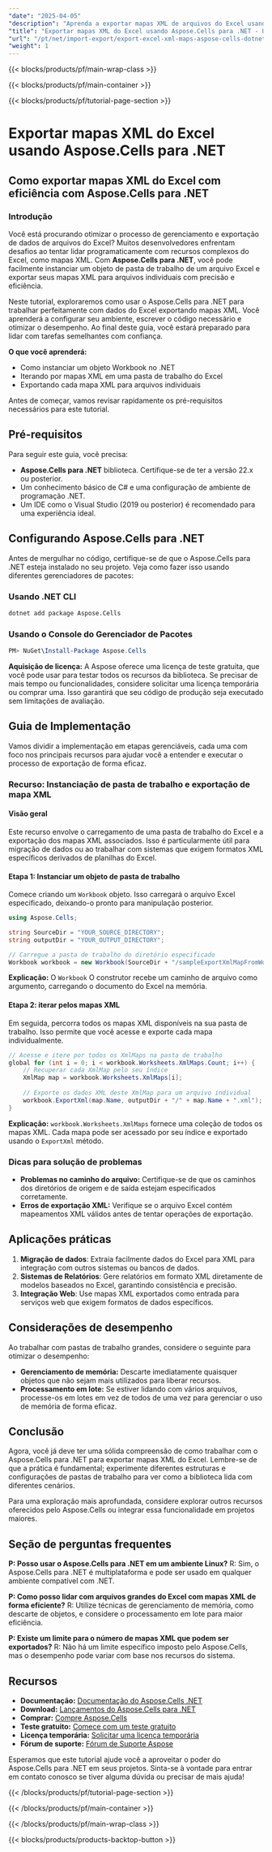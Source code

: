 ```yaml
---
"date": "2025-04-05"
"description": "Aprenda a exportar mapas XML de arquivos do Excel usando o Aspose.Cells para .NET. Este guia aborda a configuração do seu ambiente, a escrita de código e a otimização do desempenho."
"title": "Exportar mapas XML do Excel usando Aspose.Cells para .NET - Um guia completo"
"url": "/pt/net/import-export/export-excel-xml-maps-aspose-cells-dotnet/"
"weight": 1
---
```


{{< blocks/products/pf/main-wrap-class >}}

{{< blocks/products/pf/main-container >}}

{{< blocks/products/pf/tutorial-page-section >}}


# Exportar mapas XML do Excel usando Aspose.Cells para .NET
## Como exportar mapas XML do Excel com eficiência com Aspose.Cells para .NET

### Introdução

Você está procurando otimizar o processo de gerenciamento e exportação de dados de arquivos do Excel? Muitos desenvolvedores enfrentam desafios ao tentar lidar programaticamente com recursos complexos do Excel, como mapas XML. Com **Aspose.Cells para .NET**, você pode facilmente instanciar um objeto de pasta de trabalho de um arquivo Excel e exportar seus mapas XML para arquivos individuais com precisão e eficiência.

Neste tutorial, exploraremos como usar o Aspose.Cells para .NET para trabalhar perfeitamente com dados do Excel exportando mapas XML. Você aprenderá a configurar seu ambiente, escrever o código necessário e otimizar o desempenho. Ao final deste guia, você estará preparado para lidar com tarefas semelhantes com confiança.

**O que você aprenderá:**
- Como instanciar um objeto Workbook no .NET
- Iterando por mapas XML em uma pasta de trabalho do Excel
- Exportando cada mapa XML para arquivos individuais

Antes de começar, vamos revisar rapidamente os pré-requisitos necessários para este tutorial.

## Pré-requisitos
Para seguir este guia, você precisa:

- **Aspose.Cells para .NET** biblioteca. Certifique-se de ter a versão 22.x ou posterior.
- Um conhecimento básico de C# e uma configuração de ambiente de programação .NET.
- Um IDE como o Visual Studio (2019 ou posterior) é recomendado para uma experiência ideal.

## Configurando Aspose.Cells para .NET
Antes de mergulhar no código, certifique-se de que o Aspose.Cells para .NET esteja instalado no seu projeto. Veja como fazer isso usando diferentes gerenciadores de pacotes:

### Usando .NET CLI
```bash
dotnet add package Aspose.Cells
```

### Usando o Console do Gerenciador de Pacotes
```powershell
PM> NuGet\Install-Package Aspose.Cells
```

**Aquisição de licença:**
A Aspose oferece uma licença de teste gratuita, que você pode usar para testar todos os recursos da biblioteca. Se precisar de mais tempo ou funcionalidades, considere solicitar uma licença temporária ou comprar uma. Isso garantirá que seu código de produção seja executado sem limitações de avaliação.

## Guia de Implementação
Vamos dividir a implementação em etapas gerenciáveis, cada uma com foco nos principais recursos para ajudar você a entender e executar o processo de exportação de forma eficaz.

### Recurso: Instanciação de pasta de trabalho e exportação de mapa XML
#### Visão geral
Este recurso envolve o carregamento de uma pasta de trabalho do Excel e a exportação dos mapas XML associados. Isso é particularmente útil para migração de dados ou ao trabalhar com sistemas que exigem formatos XML específicos derivados de planilhas do Excel.

#### Etapa 1: Instanciar um objeto de pasta de trabalho
Comece criando um `Workbook` objeto. Isso carregará o arquivo Excel especificado, deixando-o pronto para manipulação posterior.
```csharp
using Aspose.Cells;

string SourceDir = "YOUR_SOURCE_DIRECTORY";
string outputDir = "YOUR_OUTPUT_DIRECTORY";

// Carregue a pasta de trabalho do diretório especificado
Workbook workbook = new Workbook(SourceDir + "/sampleExportXmlMapFromWorkbook.xlsx");
```
**Explicação:** O `Workbook` O construtor recebe um caminho de arquivo como argumento, carregando o documento do Excel na memória.

#### Etapa 2: iterar pelos mapas XML
Em seguida, percorra todos os mapas XML disponíveis na sua pasta de trabalho. Isso permite que você acesse e exporte cada mapa individualmente.
```csharp
// Acesse e itere por todos os XmlMaps na pasta de trabalho
global for (int i = 0; i < workbook.Worksheets.XmlMaps.Count; i++) {
    // Recuperar cada XmlMap pelo seu índice
    XmlMap map = workbook.Worksheets.XmlMaps[i];
    
    // Exporte os dados XML deste XmlMap para um arquivo individual
    workbook.ExportXml(map.Name, outputDir + "/" + map.Name + ".xml");
}
```
**Explicação:** `workbook.Worksheets.XmlMaps` fornece uma coleção de todos os mapas XML. Cada mapa pode ser acessado por seu índice e exportado usando o `ExportXml` método.

### Dicas para solução de problemas
- **Problemas no caminho do arquivo:** Certifique-se de que os caminhos dos diretórios de origem e de saída estejam especificados corretamente.
- **Erros de exportação XML:** Verifique se o arquivo Excel contém mapeamentos XML válidos antes de tentar operações de exportação.

## Aplicações práticas
1. **Migração de dados**: Extraia facilmente dados do Excel para XML para integração com outros sistemas ou bancos de dados.
2. **Sistemas de Relatórios**: Gere relatórios em formato XML diretamente de modelos baseados no Excel, garantindo consistência e precisão.
3. **Integração Web**: Use mapas XML exportados como entrada para serviços web que exigem formatos de dados específicos.

## Considerações de desempenho
Ao trabalhar com pastas de trabalho grandes, considere o seguinte para otimizar o desempenho:
- **Gerenciamento de memória:** Descarte imediatamente quaisquer objetos que não sejam mais utilizados para liberar recursos.
- **Processamento em lote:** Se estiver lidando com vários arquivos, processe-os em lotes em vez de todos de uma vez para gerenciar o uso de memória de forma eficaz.

## Conclusão
Agora, você já deve ter uma sólida compreensão de como trabalhar com o Aspose.Cells para .NET para exportar mapas XML do Excel. Lembre-se de que a prática é fundamental; experimente diferentes estruturas e configurações de pastas de trabalho para ver como a biblioteca lida com diferentes cenários.

Para uma exploração mais aprofundada, considere explorar outros recursos oferecidos pelo Aspose.Cells ou integrar essa funcionalidade em projetos maiores.

## Seção de perguntas frequentes
**P: Posso usar o Aspose.Cells para .NET em um ambiente Linux?**
R: Sim, o Aspose.Cells para .NET é multiplataforma e pode ser usado em qualquer ambiente compatível com .NET.

**P: Como posso lidar com arquivos grandes do Excel com mapas XML de forma eficiente?**
R: Utilize técnicas de gerenciamento de memória, como descarte de objetos, e considere o processamento em lote para maior eficiência.

**P: Existe um limite para o número de mapas XML que podem ser exportados?**
R: Não há um limite específico imposto pelo Aspose.Cells, mas o desempenho pode variar com base nos recursos do sistema.

## Recursos
- **Documentação:** [Documentação do Aspose.Cells .NET](https://reference.aspose.com/cells/net/)
- **Download:** [Lançamentos do Aspose.Cells para .NET](https://releases.aspose.com/cells/net/)
- **Comprar:** [Compre Aspose.Cells](https://purchase.aspose.com/buy)
- **Teste gratuito:** [Comece com um teste gratuito](https://releases.aspose.com/cells/net/)
- **Licença temporária:** [Solicitar uma licença temporária](https://purchase.aspose.com/temporary-license/)
- **Fórum de suporte:** [Fórum de Suporte Aspose](https://forum.aspose.com/c/cells/9)

Esperamos que este tutorial ajude você a aproveitar o poder do Aspose.Cells para .NET em seus projetos. Sinta-se à vontade para entrar em contato conosco se tiver alguma dúvida ou precisar de mais ajuda!


{{< /blocks/products/pf/tutorial-page-section >}}

{{< /blocks/products/pf/main-container >}}

{{< /blocks/products/pf/main-wrap-class >}}

{{< blocks/products/products-backtop-button >}}